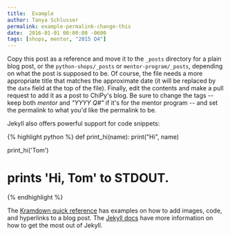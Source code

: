 ```yaml
---
title:  Example
author: Tanya Schlusser
permalink: example-permalink-change-this
date:  2016-01-01 00:00:00 -0600
tags: [shops, mentor, "2015 Q4"]
---
```


Copy this post as a reference and move it to the `_posts` directory for a plain blog post, or the `python-shops/_posts` or `mentor-program/_posts`, depending on what the post is supposed to be.  Of course, the file needs a more appropriate title that matches the approximate date (it will be replaced by the `date` field at the top of the file). Finally, edit the contents and make a pull request to add it as a post to ChiPy's blog.
Be sure to change the tags -- keep both *mentor* and *"YYYY Q#"* if it's for the mentor program -- and set the permalink to what you'd like the permalink to be. 

Jekyll also offers powerful support for code snippets:

{% highlight python %}
def print_hi(name):
    print("Hi", name)

print_hi('Tom')
# prints 'Hi, Tom' to STDOUT.
{% endhighlight %}


The [Kramdown quick reference][kramdown-quickref] has examples on how to add images,
code, and hyperlinks to a blog post.
The [Jekyll docs][jekyll-docs] have more information on how to get the most out of Jekyll.

[kramdown-quickref]: http://kramdown.gettalong.org/quickref.html
[jekyll-docs]: http://jekyllrb.com/docs/home
